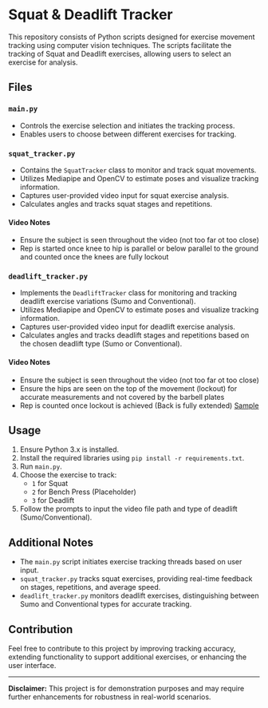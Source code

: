 # Squat & Deadlift Tracker

This repository consists of Python scripts designed for exercise movement tracking using computer vision techniques. The scripts facilitate the tracking of Squat and Deadlift exercises, allowing users to select an exercise for analysis.

## Files

### `main.py`

- Controls the exercise selection and initiates the tracking process.
- Enables users to choose between different exercises for tracking.

### `squat_tracker.py`

- Contains the `SquatTracker` class to monitor and track squat movements.
- Utilizes Mediapipe and OpenCV to estimate poses and visualize tracking information.
- Captures user-provided video input for squat exercise analysis.
- Calculates angles and tracks squat stages and repetitions.
#### Video Notes
- Ensure the subject is seen throughout the video (not too far ot too close)
- Rep is started once knee to hip is parallel or below parallel to the ground and counted once the knees are fully lockout

### `deadlift_tracker.py`

- Implements the `DeadliftTracker` class for monitoring and tracking deadlift exercise variations (Sumo and Conventional).
- Utilizes Mediapipe and OpenCV to estimate poses and visualize tracking information.
- Captures user-provided video input for deadlift exercise analysis.
- Calculates angles and tracks deadlift stages and repetitions based on the chosen deadlift type (Sumo or Conventional).
#### Video Notes
- Ensure the subject is seen throughout the video (not too far ot too close)
- Ensure the hips are seen on the top of the movement (lockout) for accurate measurements and not covered by the barbell plates
- Rep is counted once lockout is achieved (Back is fully extended)
  [Sample](https://cdn.discordapp.com/attachments/969505484224741397/1180167590996344873/image.png?ex=657c6fb8&is=6569fab8&hm=811e9602e7dd5c6fd3326a60c9246bf9edd3a7cdf7fc7a3599c3ae5efd807318&)
  
## Usage

1. Ensure Python 3.x is installed.
2. Install the required libraries using `pip install -r requirements.txt`.
3. Run `main.py`.
4. Choose the exercise to track:
   - `1` for Squat
   - `2` for Bench Press (Placeholder)
   - `3` for Deadlift
5. Follow the prompts to input the video file path and type of deadlift (Sumo/Conventional).

## Additional Notes

- The `main.py` script initiates exercise tracking threads based on user input.
- `squat_tracker.py` tracks squat exercises, providing real-time feedback on stages, repetitions, and average speed.
- `deadlift_tracker.py` monitors deadlift exercises, distinguishing between Sumo and Conventional types for accurate tracking.

## Contribution

Feel free to contribute to this project by improving tracking accuracy, extending functionality to support additional exercises, or enhancing the user interface.

---

**Disclaimer:** This project is for demonstration purposes and may require further enhancements for robustness in real-world scenarios.
